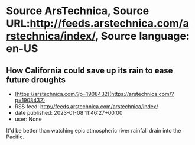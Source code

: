 # Source ArsTechnica, Source URL:http://feeds.arstechnica.com/arstechnica/index/, Source language: en-US

## How California could save up its rain to ease future droughts
 - [https://arstechnica.com/?p=1908432](https://arstechnica.com/?p=1908432)
 - RSS feed: http://feeds.arstechnica.com/arstechnica/index/
 - date published: 2023-01-08 11:46:27+00:00
 - user: None

It'd be better than watching epic atmospheric river rainfall drain into the Pacific.
